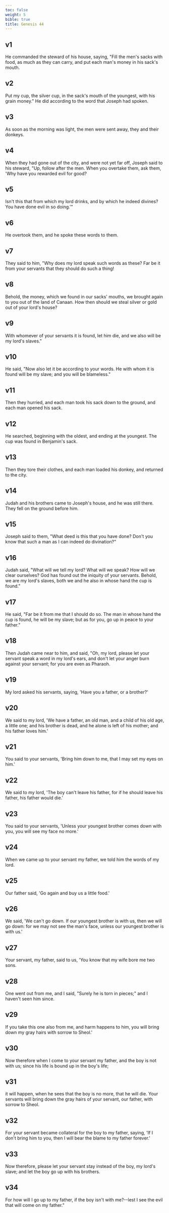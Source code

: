 ```yaml
---
toc: false
weight: 5
bible: true
title: Genesis 44
---
```




## v1 
He commanded the steward of his house, saying, "Fill the men's sacks with food, as much as they can carry, and put each man's money in his sack's mouth. 

## v2 
Put my cup, the silver cup, in the sack's mouth of the youngest, with his grain money." He did according to the word that Joseph had spoken. 

## v3 
As soon as the morning was light, the men were sent away, they and their donkeys. 

## v4 
When they had gone out of the city, and were not yet far off, Joseph said to his steward, "Up, follow after the men. When you overtake them, ask them, 'Why have you rewarded evil for good? 

## v5 
Isn't this that from which my lord drinks, and by which he indeed divines? You have done evil in so doing.'" 

## v6 
He overtook them, and he spoke these words to them. 

## v7 
They said to him, "Why does my lord speak such words as these? Far be it from your servants that they should do such a thing! 

## v8 
Behold, the money, which we found in our sacks' mouths, we brought again to you out of the land of Canaan. How then should we steal silver or gold out of your lord's house? 

## v9 
With whomever of your servants it is found, let him die, and we also will be my lord's slaves." 

## v10 
He said, "Now also let it be according to your words. He with whom it is found will be my slave; and you will be blameless." 

## v11 
Then they hurried, and each man took his sack down to the ground, and each man opened his sack. 

## v12 
He searched, beginning with the oldest, and ending at the youngest. The cup was found in Benjamin's sack. 

## v13 
Then they tore their clothes, and each man loaded his donkey, and returned to the city. 

## v14 
Judah and his brothers came to Joseph's house, and he was still there. They fell on the ground before him. 

## v15 
Joseph said to them, "What deed is this that you have done? Don't you know that such a man as I can indeed do divination?" 

## v16 
Judah said, "What will we tell my lord? What will we speak? How will we clear ourselves? God has found out the iniquity of your servants. Behold, we are my lord's slaves, both we and he also in whose hand the cup is found." 

## v17 
He said, "Far be it from me that I should do so. The man in whose hand the cup is found, he will be my slave; but as for you, go up in peace to your father." 

## v18 
Then Judah came near to him, and said, "Oh, my lord, please let your servant speak a word in my lord's ears, and don't let your anger burn against your servant; for you are even as Pharaoh. 

## v19 
My lord asked his servants, saying, 'Have you a father, or a brother?' 

## v20 
We said to my lord, 'We have a father, an old man, and a child of his old age, a little one; and his brother is dead, and he alone is left of his mother; and his father loves him.' 

## v21 
You said to your servants, 'Bring him down to me, that I may set my eyes on him.' 

## v22 
We said to my lord, 'The boy can't leave his father, for if he should leave his father, his father would die.' 

## v23 
You said to your servants, 'Unless your youngest brother comes down with you, you will see my face no more.' 

## v24 
When we came up to your servant my father, we told him the words of my lord. 

## v25 
Our father said, 'Go again and buy us a little food.' 

## v26 
We said, 'We can't go down. If our youngest brother is with us, then we will go down: for we may not see the man's face, unless our youngest brother is with us.' 

## v27 
Your servant, my father, said to us, 'You know that my wife bore me two sons. 

## v28 
One went out from me, and I said, "Surely he is torn in pieces;" and I haven't seen him since. 

## v29 
If you take this one also from me, and harm happens to him, you will bring down my gray hairs with sorrow to Sheol.' 

## v30 
Now therefore when I come to your servant my father, and the boy is not with us; since his life is bound up in the boy's life; 

## v31 
it will happen, when he sees that the boy is no more, that he will die. Your servants will bring down the gray hairs of your servant, our father, with sorrow to Sheol. 

## v32 
For your servant became collateral for the boy to my father, saying, 'If I don't bring him to you, then I will bear the blame to my father forever.' 

## v33 
Now therefore, please let your servant stay instead of the boy, my lord's slave; and let the boy go up with his brothers. 

## v34 
For how will I go up to my father, if the boy isn't with me?--lest I see the evil that will come on my father."


